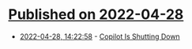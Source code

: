 # [Published on 2022-04-28](index.md)

* [2022-04-28, 14:22:58](https://news.ycombinator.com/item?id=31192812) - [Copilot Is Shutting Down](https://meet.copilot.com/closing/)
